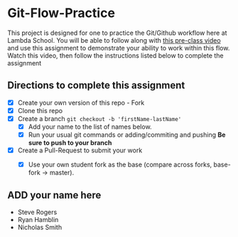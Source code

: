 # Git-Flow-Practice

This project is designed for one to practice the Git/Github workflow here at Lambda School. You will be able to follow along with [this pre-class video](https://youtu.be/4fLr6ah82bE) and use this assignment to demonstrate your ability to work within this flow. Watch this video, then follow the instructions listed below to complete the assignment

## Directions to complete this assignment

- [X] Create your own version of this repo - Fork
- [X] Clone this repo
- [X] Create a branch `git checkout -b 'firstName-lastName'`
  - [X] Add your name to the list of names below.
  - [X] Run your usual git commands or adding/commiting and pushing **Be sure to push to your branch**
- [X] Create a Pull-Request to submit your work
  - [X] Use your own student fork as the base (compare across forks, base-fork -> master).


## ADD your name here

- Steve Rogers
- Ryan Hamblin
- Nicholas Smith

